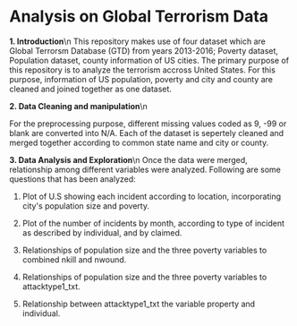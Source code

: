 # Analysis on Global Terrorism Data

**1. Introduction**\n
This repository makes use of four dataset which are Global Terrorsm Database (GTD) from years 2013-2016; Poverty dataset, Population dataset, county information of US cities. The primary purpose of this repository is to analyze the terrorism accross United States. For this purpose, information of US population, poverty and city and county are cleaned and joined together as one dataset. 

**2. Data Cleaning and manipulation**\n

For the preprocessing purpose, different missing values coded as 9, -99 or blank are converted into N/A. Each of the dataset is sepertely cleaned and merged together according to common state name and city or county.

**3. Data Analysis and Exploration**\n
Once the data were merged, relationship among different variables were analyzed. Following are some questions that has been analyzed:

1. Plot of U.S showing each incident according to location, incorporating city's population size and poverty.

2. Plot of the number of incidents by month, according to type of incident as described by individual, and by claimed.

3. Relationships of population size and the three poverty variables to combined nkill and nwound. 

4. Relationships of population size and the three poverty variables to attacktype1_txt.

5. Relationship between attacktype1_txt the variable property and individual.
